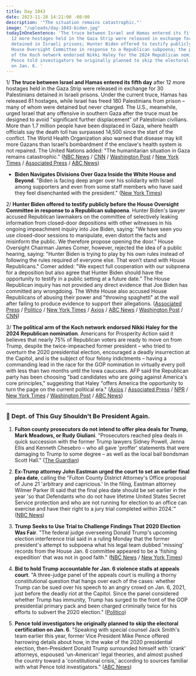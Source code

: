 ```yaml
---
title: Day 1043
date: 2023-11-28 14:21:00 -08:00
description: '"The situation remains catastrophic."'
image: "/uploads/day-1043-biden.jpg"
todayInOneSentence: 'The truce between Israel and Hamas entered its fifth day after
  12 more hostages held in the Gaza Strip were released in exchange for 30 Palestinians
  detained in Israeli prisons; Hunter Biden offered to testify publicly before the
  House Oversight Committee in response to a Republican subpoena; the political arm
  of the Koch network endorsed Nikki Haley for the 2024 Republican nomination; and
  Pence told investigators he originally planned to skip the electoral certification
  on Jan. 6. '
---
```


1/ **The truce between Israel and Hamas entered its fifth day** after 12 more hostages held in the Gaza Strip were released in exchange for 30 Palestinians detained in Israeli prisons. Under the current truce, Hamas has released 81 hostages, while Israel has freed 180 Palestinians from prison – many of whom were detained but never charged. The U.S., meanwhile, urged Israel that any offensive in southern Gaza after the truce must be designed to avoid "significant further displacement" of Palestinian civilians. More than 1.7 million people have been displaced in Gaza, where health officials say the death toll has surpassed 14,500 since the start of the conflict. The World Health Organization also warned that disease may kill more Gazans than Israel’s bombardment if the enclave's health system is not repaired. The United Nations added: "The humanitarian situation in Gaza remains catastrophic." ([NBC News](https://www.nbcnews.com/news/world/live-blog/israel-hamas-war-live-updates-rcna126940) / [CNN](https://www.cnn.com/middleeast/live-news/israel-hamas-war-gaza-news-11-28-23/index.html) / [Washington Post](https://www.washingtonpost.com/world/2023/11/28/israel-hamas-war-news-gaza-hostages-palestine/) / [New York Times](https://www.nytimes.com/live/2023/11/28/world/israel-hamas-gaza-war-news) / [Associated Press](https://apnews.com/article/israel-hamas-war-live-updates-11-28-2023-d11ff273b41ac9fcb37cf8d043e802dd) / [ABC News](https://abcnews.go.com/International/live-updates/israel-gaza-hostage-release-deal?id=105171244))

* **Biden Navigates Divisions Over Gaza Inside the White House and Beyond**. "Biden is facing deep anger over his solidarity with Israel among supporters and even from some staff members who have said they feel disenchanted with the president." ([New York Times](https://www.nytimes.com/2023/11/28/us/politics/biden-israel-hamas-divisions.html))

2/ **Hunter Biden offered to testify publicly before the House Oversight Committee in response to a Republican subpoena**. Hunter Biden's lawyer accused Republican lawmakers on the committee of selectively leaking information from closed-door depositions with other witnesses in his ongoing impeachment inquiry into Joe Biden, saying: "We have seen you use closed-door sessions to manipulate, even distort the facts and misinform the public. We therefore propose opening the door." House Oversight Chairman James Comer, however, rejected the idea of a public hearing, saying: "Hunter Biden is trying to play by his own rules instead of following the rules required of everyone else. That won’t stand with House Republicans." Comer added: "We expect full cooperation with our subpoena for a deposition but also agree that Hunter Biden should have the opportunity to testify in a public setting at a future date.” The House Republican inquiry has not provided any direct evidence that Joe Biden has committed any wrongdoing. The White House also accused House Republicans of abusing their power and "throwing spaghetti" at the wall after failing to produce evidence to support their allegations. ([Associated Press](https://apnews.com/article/hunter-biden-congress-republicans-investigation-subpoena-55f869ddca927941ee3b1659bed2214c) / [Politico](https://www.politico.com/live-updates/2023/11/28/congress/comer-shuts-down-hunter-biden-ask-00128851) / [New York Times](https://www.nytimes.com/2023/11/28/us/politics/hunter-biden-house-testify.html) / [Axios](https://www.axios.com/2023/11/28/hunter-biden-testify-house-oversight-republicans) / [ABC News](https://abcnews.go.com/Politics/hunter-biden-agrees-house-oversight-committee-public-lawyer/story?id=105204747) / [Washington Post](https://www.washingtonpost.com/politics/2023/11/28/hunter-biden-willing-public-testimony/) / [CNN](https://www.cnn.com/2023/11/28/politics/hunter-biden-house-oversight-committee/))

3/ **The political arm of the Koch network endorsed Nikki Haley for the 2024 Republican nomination**. Americans for Prosperity Action said it believes that nearly 75% of Republican voters are ready to move on from Trump, despite the twice-impeached former president – who tried to overturn the 2020 presidential election, encouraged a deadly insurrection at the Capitol, and is the subject of four felony indictments – having a commanding lead in the race for the GOP nomination in virtually every poll with less than two months until the Iowa caucuses. AFP said the Republican party has been choosing "bad candidates who are going against America's core principles," suggesting that Haley "offers America the opportunity to turn the page on the current political era." ([Axios](https://www.axios.com/2023/11/28/nikki-haley-koch-endorsement-2024-gop-primary) / [Associated Press](https://apnews.com/article/nikki-haley-koch-network-endorsement-desantis-trump-938d932aaf2b9b299c32b4d736aaade4) / [NPR](https://www.npr.org/2023/11/28/1215562976/nikki-haley-koch-brothers-iowa-new-hampshire-gop-primary) / [New York Times](https://www.nytimes.com/2023/11/28/us/politics/koch-network-nikki-haley-endorsement-trump.html) / [Washington Post](https://www.washingtonpost.com/elections/2023/11/28/koch-network-haley-president/) / [ABC News](https://abcnews.go.com/Politics/major-anti-trump-group-set-endorse-republican-rivals/story?id=105206338))

---

### 💩 Dept. of This Guy Shouldn't Be President Again.

1. **Fulton county prosecutors do not intend to offer plea deals for Trump, Mark Meadows, or Rudy Giuliani**. "Prosecutors reached plea deals in quick succession with the former Trump lawyers Sidney Powell, Jenna Ellis and Kenneth Chesebro – who all gave 'proffer' statements that were damaging to Trump to some degree – as well as the local bail bondsman Scott Hall." ([The Guardian](https://www.theguardian.com/us-news/2023/nov/28/trump-trial-georgia-no-plea-deal))

2. **Ex-Trump attorney John Eastman urged the court to set an earlier final plea date**, calling the "Fulton County District Attorney's Office proposal of June 21 'arbitrary and capricious.' In the filing, Eastman attorney Wilmer Parker III said that the final plea date should be set earlier in the year 'so that Defendants who do not have lifetime United States Secret Service protection and who are not running for election to an office can exercise and have their right to a jury trial completed within 2024.'" ([NBC News](https://www.nbcnews.com/politics/donald-trump/john-eastman-takes-digs-trump-georgia-election-case-filing-rcna126892))

3. **Trump Seeks to Use Trial to Challenge Findings That 2020 Election Was Fair**. "The federal judge overseeing Donald Trump's upcoming election interference trial said in a ruling Monday that the former president's attempt to subpoena what his legal team dubbed 'missing' records from the House Jan. 6 committee appeared to be a 'fishing expedition' that was not in good faith." ([NBC News](https://www.nbcnews.com/politics/justice-department/judge-denies-trumps-fishing-expedition-subpoena-jan-6-committee-record-rcna126894) / [New York Times](https://www.nytimes.com/2023/11/28/us/politics/trump-trial-2020-election.html))

4. **Bid to hold Trump accountable for Jan. 6 violence stalls at appeals court**. "A three-judge panel of the appeals court is mulling a thorny constitutional question that hangs over each of the cases: whether Trump can be sued over his speech to an angry crowd on Jan. 6, 2021, just before the deadly riot at the Capitol. Since the panel considered whether Trump has immunity, Trump has surged to the front of the GOP presidential primary pack and been charged criminally twice for his efforts to subvert the 2020 election." ([Politico](https://www.politico.com/news/2023/11/27/trump-immunity-appeal-00128786))

5. **Pence told investigators he originally planned to skip the electoral certification on Jan. 6**. "Speaking with special counsel Jack Smith's team earlier this year, former Vice President Mike Pence offered harrowing details about how, in the wake of the 2020 presidential election, then-President Donald Trump surrounded himself with 'crank' attorneys, espoused 'un-American' legal theories, and almost pushed the country toward a 'constitutional crisis,' according to sources familiar with what Pence told investigators." ([ABC News](https://abcnews.go.com/US/pence-told-jan-6-special-counsel-harrowing-details/story?id=105183391))
